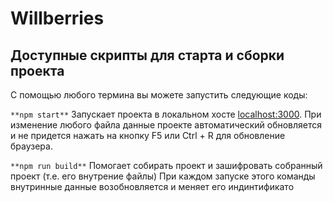 # Willberries

## Доступные скрипты для старта и сборки проекта
С помощью любого термина вы можете запустить следующие коды:

```**npm start**```
Запускает проекта в локальном хосте [localhost:3000](http://localhost:3000). При изменение любого файла данные проекте автоматический обновляется и не придется нажать на кнопку F5 или Ctrl + R для обновление браузера.

```**npm run build**```
Помогает собирать проект и зашифровать собранный проект (т.е. его внутрение файлы)
При каждом запуске этого команды внутринные данные возобновляется и меняет его индинтификато